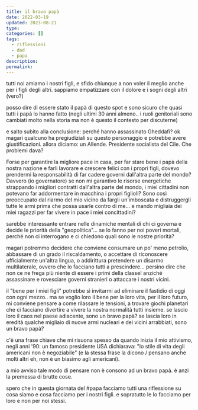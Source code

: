 ```yaml
---
title: il bravo papà
date: 2022-03-19
updated: 2023-08-21
type: 
categories: []
tags:
  - riflessioni
  - dad
  - papa
description: 
permalink: 
---
```


tutti noi amiamo i nostri figli, e sfido chiunque a non voler il meglio anche per i figli degli altri. sappiamo empatizzare con il dolore e i sogni degli altri (vero?)

posso dire di essere stato il papà di questo spot e sono sicuro che quasi tutti i papà lo hanno fatto (negli ultimi 30 anni almeno.. i ruoli genitoriali sono cambiati molto nella storia ma non è questo il contesto per discuterne)

e salto subito alla conclusione: perché hanno assassinato Gheddafi? ok magari qualcuno ha pregiudiziali su questo personaggio e potrebbe avere giustificazioni. allora diciamo: un Allende. Presidente socialista del Cile. Che problemi dava?

Forse per garantire la migliore pace in casa, per far stare bene i papà della nostra nazione e farli lavorare e crescere felici con i propri figli, dovevo prendermi la responsabilità di far cadere governi dall'altra parte del mondo?
Davvero (io governatore) se non mi garantivo le risorse energetiche strappando i migliori contratti dall'altra parte del mondo, i miei cittadini non potevano far addormentare in macchina i propri figlioli?
Sono così preoccupato dal riarmo del mio vicino da fargli un'imboscata e distruggergli tutte le armi prima che possa usarle contro di me... e mando migliaia dei miei ragazzi per far vivere in pace i miei concittadini?

sarebbe interessante entrare nelle dinamiche mentali di chi ci governa e decide le priorità della "geopolitica"... se lo fanno per noi poveri mortali, perché non ci interrogano e ci chiedono quali sono le nostre priorità?

magari potremmo decidere che conviene consumare un po' meno petrolio, abbassare di un grado il riscaldamento, o accettare di riconoscere ufficialmente un'altra lingua, o addirittura pretendere un disarmo multilaterale, ovvero che lo facciano tutti a prescindere... persino dire che non ce ne frega più niente di essere i primi della classe! anziché assassinare e rovesciare governi stranieri o attaccare i nostri vicini.

il "bene per i miei figli" potrebbe sì invitarmi ad eliminare il fastidio di oggi con ogni mezzo.. ma se voglio loro il bene per la loro vita, per il loro futuro, mi conviene pensare a come rilassare le tensioni, a trovare giochi planetari che ci facciano divertire a vivere la nostra normalità tutti insieme.
se lascio loro il caos nel paese adiacente, sono un bravo papà?
se lascia loro in eredità qualche migliaio di nuove armi nucleari e dei vicini arrabbiati, sono un bravo papà?

c'è una frase chiave che mi risuona spesso da quando inizia il mio attivismo, negli anni '90: un famoso presidente USA dichiarava: "lo stile di vita degli americani non è negoziabile" (e la stessa frase la dicono / pensano anche molti altri eh, non è un biasimo agli americani).

a mio avviso tale modo di pensare non è consono ad un bravo papà. è anzi la premessa di brutte cose.

spero che in questa giornata del #papa facciamo tutti una riflessione su cosa siamo e cosa facciamo per i nostri figli. e sopratutto le lo facciamo per loro e non per noi stessi.
